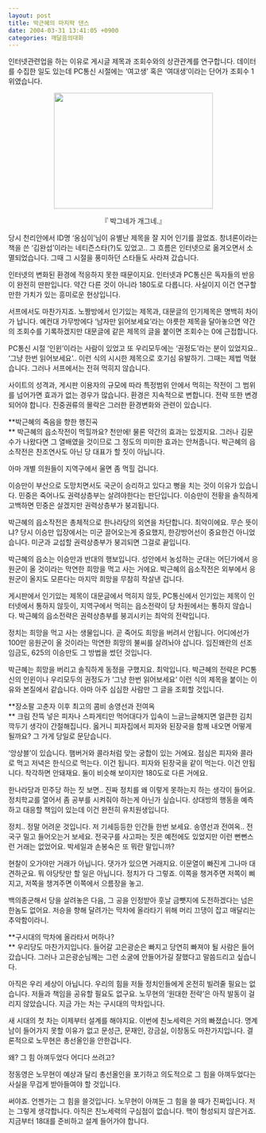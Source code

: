 ```yaml
---
layout: post
title: 박근혜의 마지막 댄스
date: 2004-03-31 13:41:05 +0900
categories: 깨달음의대화
---
```

인터넷관련업을 하는 이유로 게시글 제목과 조회수와의 상관관계를 연구합니다. 데이터를 수집한 일도 있는데 PC통신 시절에는 ‘여고생’ 혹은 ‘여대생’이라는 단어가 조회수 1위였습니다. 

<p align="center">
  <img src="http://drkimz.com/technote/board/private/upimg/1080701909.jpg" width="320" height="233" border="0" />
</p>

<p align="center">
  『 박그네가 개그네.』
</p>

당시 천리안에서 ID명 ‘옹심이’님이 유별난 제목을 잘 지어 인기를 끌었죠. 창녀론이라는 책을 쓴 ‘김완섭’이라는 네티즌스타(?)도 있었고.. 그 흐름은 인터넷으로 옮겨오면서 소멸되었습니다. 그때 그 시절을 풍미하던 스타들도 사라져 갔습니다. 

인터넷의 변화된 환경에 적응하지 못한 때문이지요. 인터넷과 PC통신은 독자들의 반응이 완전히 딴판입니다. 약간 다른 것이 아니라 180도로 다릅니다. 사실이지 이건 연구할만한 가치가 있는 흥미로운 현상입니다. 

서프에서도 마찬가지죠. 노짱방에서 인기있는 제목과, 대문글의 인기제목은 명백히 차이가 납니다. 예컨대 가무방에다 ‘남자만 읽어보세요’라는 야릇한 제목을 달아놓으면 약간의 조회수를 기록하겠지만 대문글에 같은 제목의 글을 붙이면 조회수는 0에 근접합니다. 

PC통신 시절 ‘인윈’이라는 사람이 있었고 또 우리모두에는 ‘권정도’라는 분이 있었지요.. ‘그냥 한번 읽어보세요’.. 이런 식의 시시한 제목으로 호기심 유발하기. 그때는 제법 먹혔습니다. 그러나 서프에서는 전혀 먹히지 않습니다. 

사이트의 성격과, 게시판 이용자의 규모에 따라 특정범위 안에서 먹히는 작전이 그 범위를 넘어가면 효과가 없는 경우가 많습니다. 환경은 지속적으로 변합니다. 전략 또한 변경되어야 합니다. 진중권류의 몰락은 그러한 환경변화와 관련이 있습니다. 

**박근혜의 죽음을 향한 행진곡   
** 박근혜의 읍소작전이 먹힐까요? 천만에! 물론 약간의 효과는 있겠지요. 그러나 김문수가 나왔다면 그 열배였을 것이므로 그 정도의 미미한 효과는 안쳐줍니다. 박근혜의 읍소작전은 찬조연사도 아닌 당 대표가 할 짓이 아닙니다. 

아마 개별 의원들이 지역구에서 울면 좀 먹힐 겁니다. 

이승만이 부산으로 도망치면서도 국군이 승리하고 있다고 뻥을 치는 것이 이유가 있습니다. 민중은 죽어나도 권력상층부는 살려야한다는 판단입니다. 이승만이 전황을 솔직하게 고백하면 민중은 살겠지만 권력상층부가 붕괴됩니다.

박근혜의 읍소작전은 총체적으로 한나라당의 외연을 차단합니다. 최악이에요. 무슨 뜻이냐? 당시 이승만 입장에서는 미군 끌어오는게 중요했지, 한강방어선이 중요한건 아니었습니다. 미군과 교섭할 권력상층부가 붕괴되면 그걸로 끝입니다. 

박근혜의 읍소는 이승만과 반대의 행보입니다. 성안에서 농성하는 군대는 어딘가에서 응원군이 올 것이라는 막연한 희망을 먹고 사는 거에요. 박근혜의 읍소작전은 외부에서 응원군이 올지도 모른다는 마지막 희망을 무참히 작살낸 겁니다. 

게시판에서 인기있는 제목이 대문글에서 먹히지 않듯, PC통신에서 인기있는 제목이 인터넷에서 통하지 않듯이, 지역구에서 먹히는 읍소전략이 당 차원에서는 통하지 않습니다. 박근혜의 읍소전략은 권력상층부를 붕괴시키는 최악의 전략입니다. 

정치는 희망을 먹고 사는 생물입니다. 곧 죽어도 희망을 버려서 안됩니다. 어디에선가 100만 응원군이 올 것이라는 막연한 희망의 불씨를 살려놔야 삽니다. 임진왜란의 선조임금도, 625의 이승만도 그 방법을 썼던 것입니다. 

박근혜는 희망을 버리고 솔직하게 동정을 구했지요. 최악입니다. 박근혜의 전략은 PC통신의 인윈이나 우리모두의 권정도가 ‘그냥 한번 읽어보세요’ 이런 식의 제목을 붙이는 이유와 본질에서 같습니다. 아마 아주 심심한 사람만 그 글을 조회할 것입니다. 

**장소팔 고춘자 이후 최고의 콤비 송영선과 전여옥  
** 크림 잔뜩 넣은 피자나 스파게티만 먹어대다가 입속이 느글느글해지면 얼큰한 김치 깍두기 생각이 간절해집니다. 옳거니 피자집에서 피자와 된장국을 함께 내오면 어떻게 될까요? 그 가게 당일로 문닫습니다. 

‘앙상블’이 있습니다. 햄버거와 콜라처럼 맞는 궁합이 있는 거에요. 점심은 피자와 콜라로 먹고 저녁은 한식으로 먹는다. 이건 됩니다. 피자와 된장국을 같이 먹는다. 이건 안됩니다. 착각하면 안돼재요. 둘이 비슷해 보이지만 180도로 다른 거에요.

한나라당과 민주당 하는 짓 보면.. 진짜 정치를 왜 이렇게 못하는지 하는 생각이 들어요. 정치학교를 열어서 좀 공부를 시켜줘야 하는게 아닌가 싶습니다. 상대방의 행동을 예측하고 대응할 책임이 있는데 이건 완전히 유치원생입니다. 

정치.. 정말 어려운 것입니다. 저 기세등등한 인간들 한번 보세요. 송영선과 전여옥.. 전국구 밀고 들어오는거 보세요. 전국구를 사고파는 짓은 예전에도 있었지만 이런 뻔뻔스런 거래는 없었어요. 박세일과 손봉숙은 또 뭐란 말입니까? 

현찰이 오가야만 거래가 아닙니다. 댓가가 있으면 거래지요. 이문열이 빠진게 그나마 대견하군요. 뭐 야당탓만 할 일은 아닙니다. 정치가 다 그렇죠. 이쪽을 챙겨주면 저쪽이 삐지고, 저쪽을 챙겨주면 이쪽에서 으름장을 놓고.

백의종군해서 당을 살려놓은 다음, 그 공을 인정받아 훗날 금뺏지에 도전하겠다는 넘은 한놈도 없어요. 저승을 향해 달려가는 막차에 올라타기 위해 머리 끄댕이 잡고 매달리는 추악함이라니.

**구시대의 막차에 올라타서 머하나?  
** 우리당도 마찬가지입니다. 들어갈 고은광순은 빠지고 당연히 빠져야 될 사람은 들어갔습니다. 그러나 고은광순님께는 그런 소굴에 안들어가길 잘했다고 말씀드리고 싶습니다. 

아직은 우리 세상이 아닙니다. 우리의 힘을 저들 정치인들에게 온전히 빌려줄 필요는 없습니다. 저들과 책임을 공유할 필요도 없구요. 노무현의 ‘원대한 전략’은 아직 발동이 걸리지 않았습니다. 지금 가는 차는 구시대의 막차입니다. 

새 시대의 첫 차는 이제부터 설계를 해야지요. 이번에 친노세력은 거의 빠졌습니다. 명계남이 들어가지 못할 이유가 없고 문성근, 문재인, 강금실, 이창동도 마찬가지입니다. 결론적으로 노무현은 총선올인을 안한겁니다. 

왜? 그 힘 아껴두었다 어디다 쓰려고?

정동영은 노무현이 예상과 달리 총선올인을 포기하고 의도적으로 그 힘을 아껴두었다는 사실을 무겁게 받아들여야 할 것입니다. 

써야죠. 언젠가는 그 힘을 쓸것입니다. 노무현이 아껴둔 그 힘을 쓸 때가 진짜입니다. 저는 그렇게 생각합니다. 아직은 친노세력의 구심점이 없습니다. 핵이 형성되지 않은거죠. 지금부터 18대를 준비하고 설계 들어가야 합니다.